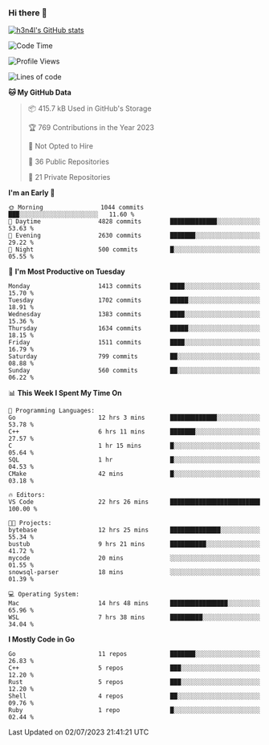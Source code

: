 ### Hi there 👋

[![h3n4l's GitHub stats](https://github-readme-stats.vercel.app/api?username=h3n4l&count_private=true&show_icons=true&theme=radical)](https://github.com/h3n4l/github-readme-stats)

<!--START_SECTION:waka-->
![Code Time](http://img.shields.io/badge/Code%20Time-1%2C370%20hrs%2045%20mins-blue)

![Profile Views](http://img.shields.io/badge/Profile%20Views-1-blue)

![Lines of code](https://img.shields.io/badge/From%20Hello%20World%20I%27ve%20Written-2.0%20million%20lines%20of%20code-blue)

**🐱 My GitHub Data** 

> 📦 415.7 kB Used in GitHub's Storage 
 > 
> 🏆 769 Contributions in the Year 2023
 > 
> 🚫 Not Opted to Hire
 > 
> 📜 36 Public Repositories 
 > 
> 🔑 21 Private Repositories 
 > 
**I'm an Early 🐤** 

```text
🌞 Morning                1044 commits        ███░░░░░░░░░░░░░░░░░░░░░░   11.60 % 
🌆 Daytime                4828 commits        █████████████░░░░░░░░░░░░   53.63 % 
🌃 Evening                2630 commits        ███████░░░░░░░░░░░░░░░░░░   29.22 % 
🌙 Night                  500 commits         █░░░░░░░░░░░░░░░░░░░░░░░░   05.55 % 
```
📅 **I'm Most Productive on Tuesday** 

```text
Monday                   1413 commits        ████░░░░░░░░░░░░░░░░░░░░░   15.70 % 
Tuesday                  1702 commits        █████░░░░░░░░░░░░░░░░░░░░   18.91 % 
Wednesday                1383 commits        ████░░░░░░░░░░░░░░░░░░░░░   15.36 % 
Thursday                 1634 commits        █████░░░░░░░░░░░░░░░░░░░░   18.15 % 
Friday                   1511 commits        ████░░░░░░░░░░░░░░░░░░░░░   16.79 % 
Saturday                 799 commits         ██░░░░░░░░░░░░░░░░░░░░░░░   08.88 % 
Sunday                   560 commits         ██░░░░░░░░░░░░░░░░░░░░░░░   06.22 % 
```


📊 **This Week I Spent My Time On** 

```text
💬 Programming Languages: 
Go                       12 hrs 3 mins       █████████████░░░░░░░░░░░░   53.78 % 
C++                      6 hrs 11 mins       ███████░░░░░░░░░░░░░░░░░░   27.57 % 
C                        1 hr 15 mins        █░░░░░░░░░░░░░░░░░░░░░░░░   05.64 % 
SQL                      1 hr                █░░░░░░░░░░░░░░░░░░░░░░░░   04.53 % 
CMake                    42 mins             █░░░░░░░░░░░░░░░░░░░░░░░░   03.18 % 

🔥 Editors: 
VS Code                  22 hrs 26 mins      █████████████████████████   100.00 % 

🐱‍💻 Projects: 
bytebase                 12 hrs 25 mins      ██████████████░░░░░░░░░░░   55.34 % 
bustub                   9 hrs 21 mins       ██████████░░░░░░░░░░░░░░░   41.72 % 
mycode                   20 mins             ░░░░░░░░░░░░░░░░░░░░░░░░░   01.55 % 
snowsql-parser           18 mins             ░░░░░░░░░░░░░░░░░░░░░░░░░   01.39 % 

💻 Operating System: 
Mac                      14 hrs 48 mins      ████████████████░░░░░░░░░   65.96 % 
WSL                      7 hrs 38 mins       █████████░░░░░░░░░░░░░░░░   34.04 % 
```

**I Mostly Code in Go** 

```text
Go                       11 repos            ███████░░░░░░░░░░░░░░░░░░   26.83 % 
C++                      5 repos             ███░░░░░░░░░░░░░░░░░░░░░░   12.20 % 
Rust                     5 repos             ███░░░░░░░░░░░░░░░░░░░░░░   12.20 % 
Shell                    4 repos             ██░░░░░░░░░░░░░░░░░░░░░░░   09.76 % 
Ruby                     1 repo              █░░░░░░░░░░░░░░░░░░░░░░░░   02.44 % 
```




 Last Updated on 02/07/2023 21:41:21 UTC
<!--END_SECTION:waka-->


